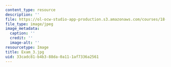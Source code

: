 ```yaml
---
content_type: resource
description: ''
file: https://ol-ocw-studio-app-production.s3.amazonaws.com/courses/18-06sc-linear-algebra-fall-2011/33cadc81b4b388da0a111af7336a2561_Exam_3.jpg
file_type: image/jpeg
image_metadata:
  caption: ''
  credit: ''
  image-alt: ''
resourcetype: Image
title: Exam_3.jpg
uid: 33cadc81-b4b3-88da-0a11-1af7336a2561
---
```

